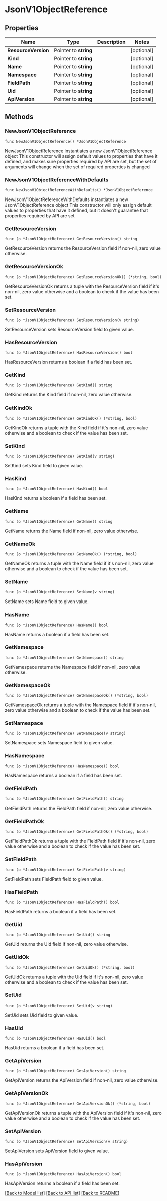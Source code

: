 # JsonV1ObjectReference

## Properties

Name | Type | Description | Notes
------------ | ------------- | ------------- | -------------
**ResourceVersion** | Pointer to **string** |  | [optional] 
**Kind** | Pointer to **string** |  | [optional] 
**Name** | Pointer to **string** |  | [optional] 
**Namespace** | Pointer to **string** |  | [optional] 
**FieldPath** | Pointer to **string** |  | [optional] 
**Uid** | Pointer to **string** |  | [optional] 
**ApiVersion** | Pointer to **string** |  | [optional] 

## Methods

### NewJsonV1ObjectReference

`func NewJsonV1ObjectReference() *JsonV1ObjectReference`

NewJsonV1ObjectReference instantiates a new JsonV1ObjectReference object
This constructor will assign default values to properties that have it defined,
and makes sure properties required by API are set, but the set of arguments
will change when the set of required properties is changed

### NewJsonV1ObjectReferenceWithDefaults

`func NewJsonV1ObjectReferenceWithDefaults() *JsonV1ObjectReference`

NewJsonV1ObjectReferenceWithDefaults instantiates a new JsonV1ObjectReference object
This constructor will only assign default values to properties that have it defined,
but it doesn't guarantee that properties required by API are set

### GetResourceVersion

`func (o *JsonV1ObjectReference) GetResourceVersion() string`

GetResourceVersion returns the ResourceVersion field if non-nil, zero value otherwise.

### GetResourceVersionOk

`func (o *JsonV1ObjectReference) GetResourceVersionOk() (*string, bool)`

GetResourceVersionOk returns a tuple with the ResourceVersion field if it's non-nil, zero value otherwise
and a boolean to check if the value has been set.

### SetResourceVersion

`func (o *JsonV1ObjectReference) SetResourceVersion(v string)`

SetResourceVersion sets ResourceVersion field to given value.

### HasResourceVersion

`func (o *JsonV1ObjectReference) HasResourceVersion() bool`

HasResourceVersion returns a boolean if a field has been set.

### GetKind

`func (o *JsonV1ObjectReference) GetKind() string`

GetKind returns the Kind field if non-nil, zero value otherwise.

### GetKindOk

`func (o *JsonV1ObjectReference) GetKindOk() (*string, bool)`

GetKindOk returns a tuple with the Kind field if it's non-nil, zero value otherwise
and a boolean to check if the value has been set.

### SetKind

`func (o *JsonV1ObjectReference) SetKind(v string)`

SetKind sets Kind field to given value.

### HasKind

`func (o *JsonV1ObjectReference) HasKind() bool`

HasKind returns a boolean if a field has been set.

### GetName

`func (o *JsonV1ObjectReference) GetName() string`

GetName returns the Name field if non-nil, zero value otherwise.

### GetNameOk

`func (o *JsonV1ObjectReference) GetNameOk() (*string, bool)`

GetNameOk returns a tuple with the Name field if it's non-nil, zero value otherwise
and a boolean to check if the value has been set.

### SetName

`func (o *JsonV1ObjectReference) SetName(v string)`

SetName sets Name field to given value.

### HasName

`func (o *JsonV1ObjectReference) HasName() bool`

HasName returns a boolean if a field has been set.

### GetNamespace

`func (o *JsonV1ObjectReference) GetNamespace() string`

GetNamespace returns the Namespace field if non-nil, zero value otherwise.

### GetNamespaceOk

`func (o *JsonV1ObjectReference) GetNamespaceOk() (*string, bool)`

GetNamespaceOk returns a tuple with the Namespace field if it's non-nil, zero value otherwise
and a boolean to check if the value has been set.

### SetNamespace

`func (o *JsonV1ObjectReference) SetNamespace(v string)`

SetNamespace sets Namespace field to given value.

### HasNamespace

`func (o *JsonV1ObjectReference) HasNamespace() bool`

HasNamespace returns a boolean if a field has been set.

### GetFieldPath

`func (o *JsonV1ObjectReference) GetFieldPath() string`

GetFieldPath returns the FieldPath field if non-nil, zero value otherwise.

### GetFieldPathOk

`func (o *JsonV1ObjectReference) GetFieldPathOk() (*string, bool)`

GetFieldPathOk returns a tuple with the FieldPath field if it's non-nil, zero value otherwise
and a boolean to check if the value has been set.

### SetFieldPath

`func (o *JsonV1ObjectReference) SetFieldPath(v string)`

SetFieldPath sets FieldPath field to given value.

### HasFieldPath

`func (o *JsonV1ObjectReference) HasFieldPath() bool`

HasFieldPath returns a boolean if a field has been set.

### GetUid

`func (o *JsonV1ObjectReference) GetUid() string`

GetUid returns the Uid field if non-nil, zero value otherwise.

### GetUidOk

`func (o *JsonV1ObjectReference) GetUidOk() (*string, bool)`

GetUidOk returns a tuple with the Uid field if it's non-nil, zero value otherwise
and a boolean to check if the value has been set.

### SetUid

`func (o *JsonV1ObjectReference) SetUid(v string)`

SetUid sets Uid field to given value.

### HasUid

`func (o *JsonV1ObjectReference) HasUid() bool`

HasUid returns a boolean if a field has been set.

### GetApiVersion

`func (o *JsonV1ObjectReference) GetApiVersion() string`

GetApiVersion returns the ApiVersion field if non-nil, zero value otherwise.

### GetApiVersionOk

`func (o *JsonV1ObjectReference) GetApiVersionOk() (*string, bool)`

GetApiVersionOk returns a tuple with the ApiVersion field if it's non-nil, zero value otherwise
and a boolean to check if the value has been set.

### SetApiVersion

`func (o *JsonV1ObjectReference) SetApiVersion(v string)`

SetApiVersion sets ApiVersion field to given value.

### HasApiVersion

`func (o *JsonV1ObjectReference) HasApiVersion() bool`

HasApiVersion returns a boolean if a field has been set.


[[Back to Model list]](../README.md#documentation-for-models) [[Back to API list]](../README.md#documentation-for-api-endpoints) [[Back to README]](../README.md)


